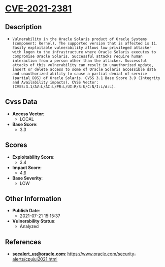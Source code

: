 
# [CVE-2021-2381](https://www.oracle.com/security-alerts/cpujul2021.html)

## Description

- `Vulnerability in the Oracle Solaris product of Oracle Systems (component: Kernel). The supported version that is affected is 11. Easily exploitable vulnerability allows low privileged attacker with logon to the infrastructure where Oracle Solaris executes to compromise Oracle Solaris. Successful attacks require human interaction from a person other than the attacker. Successful attacks of this vulnerability can result in unauthorized update, insert or delete access to some of Oracle Solaris accessible data and unauthorized ability to cause a partial denial of service (partial DOS) of Oracle Solaris. CVSS 3.1 Base Score 3.9 (Integrity and Availability impacts). CVSS Vector: (CVSS:3.1/AV:L/AC:L/PR:L/UI:R/S:U/C:N/I:L/A:L).`

## Cvss Data

- **Access Vector**:
  - LOCAL
- **Base Score**:
  - 3.3

## Scores

- **Exploitability Score**:
  - 3.4
- **Impact Score**:
  - 4.9
- **Base Severity**:
  - LOW

## Other Information

- **Publish Date**:
  - 2021-07-21 15:15:37
- **Vulnerability Status**:
  - Analyzed

## References

- **secalert_us@oracle.com**: https://www.oracle.com/security-alerts/cpujul2021.html
